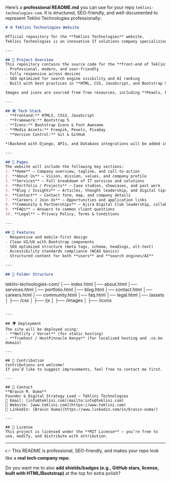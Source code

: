Here’s a **professional README.md** you can use for your repo `teklini-technologies-com`. It is structured, SEO-friendly, and well-documented to represent Teklini Technologies professionally:

```markdown
# 🌐 Teklini Technologies Website

Official repository for the **Teklini Technologies** website.  
Teklini Technologies is an innovative IT solutions company specializing in **Web Development, AI Integration, Digital Strategy, and IT Support**, empowering businesses and communities in the digital economy.

---

## 🚀 Project Overview
This repository contains the source code for the **front-end of Teklini Technologies’ official website**, designed to be:
- Professional, modern, and user-friendly  
- Fully responsive across devices  
- SEO optimized for search engine visibility and AI ranking  
- Built with best practices in **HTML, CSS, JavaScript, and Bootstrap 5**  

Images and icons are sourced from free resources, including **Pexels, Pixabay, Freepik, and Bootstrap Icons**.

---

## 🛠️ Tech Stack
- **Frontend:** HTML5, CSS3, JavaScript  
- **Framework:** Bootstrap 5  
- **Icons:** Bootstrap Icons & Font Awesome  
- **Media Assets:** Freepik, Pexels, Pixabay  
- **Version Control:** Git & GitHub  

*(Backend with Django, APIs, and Database integrations will be added in future development phases.)*

---

## 📄 Pages
The website will include the following key sections:
1. **Home** – Company overview, tagline, and call-to-action  
2. **About Us** – Vision, mission, values, and company profile  
3. **Services** – Full breakdown of IT services and solutions  
4. **Portfolio / Projects** – Case studies, showcases, and past work  
5. **Blog / Insights** – Articles, thought leadership, and digital tips  
6. **Contact** – Contact form, map, and company details  
7. **Careers / Join Us** – Opportunities and application links  
8. **Community & Partnerships** – Ajira Digital Club leadership, collaborations, and initiatives  
9. **FAQs** – Answers to common client questions  
10. **Legal** – Privacy Policy, Terms & Conditions  

---

## 🔑 Features
- Responsive and mobile-first design  
- Clean UI/UX with Bootstrap components  
- SEO optimized structure (meta tags, schema, headings, alt-text)  
- Accessibility standards compliance (WCAG basics)  
- Structured content for both **users** and **search engines/AI**  

---

## 📂 Folder Structure
```

teklini-technologies-com/
│── index.html
│── about.html
│── services.html
│── portfolio.html
│── blog.html
│── contact.html
│── careers.html
│── community.html
│── faq.html
│── legal.html
│── /assets
│    ├── /css
│    ├── /js
│    ├── /images
│    ├── /icons

```

---

## 🌍 Deployment
The site will be deployed using:
- **Netlify / Vercel** (for static hosting)  
- **Truehost / HostPinnacle Kenya** (for localized hosting and .co.ke domain)  

---

## 🤝 Contribution
Contributions are welcome!  
If you’d like to suggest improvements, feel free to contact me first.

---

## 📧 Contact
**Bravin M. Ouma**  
Founder & Digital Strategy Lead – Teklini Technologies  
📩 Email: [info@teklini.com](mailto:info@teklini.com)  
🔗 Website: [www.teklini.com](https://www.teklini.com)  
👔 LinkedIn: [Bravin Ouma](https://www.linkedin.com/in/bravin-ouma/)  

---

## 📜 License
This project is licensed under the **MIT License** – you’re free to use, modify, and distribute with attribution.
```

---

👉 This README is professional, SEO-friendly, and makes your repo look like a **real tech company repo**.

Do you want me to also **add shields/badges (e.g., GitHub stars, license, built with HTML/Bootstrap)** at the top for extra polish?
